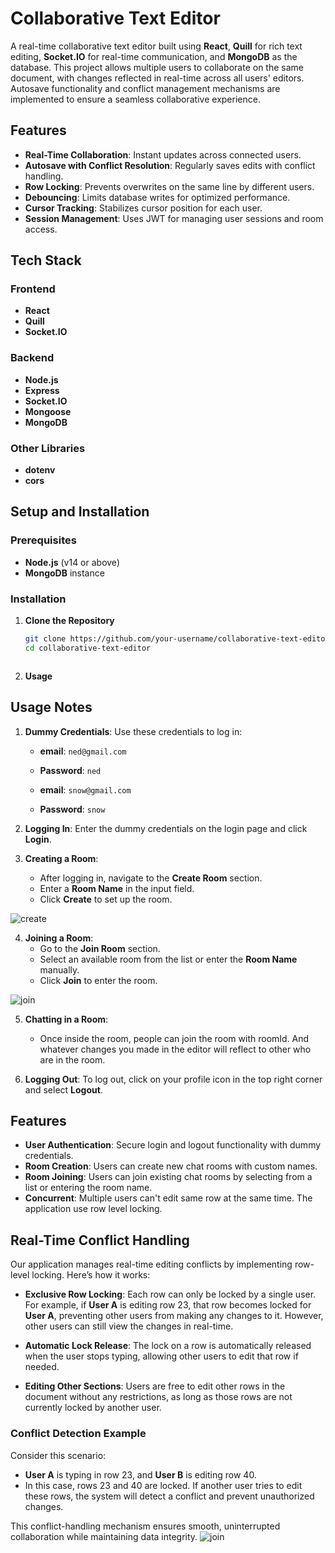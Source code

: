 # Collaborative Text Editor

A real-time collaborative text editor built using **React**, **Quill** for rich text editing, **Socket.IO** for real-time communication, and **MongoDB** as the database. This project allows multiple users to collaborate on the same document, with changes reflected in real-time across all users' editors. Autosave functionality and conflict management mechanisms are implemented to ensure a seamless collaborative experience.

## Features

- **Real-Time Collaboration**: Instant updates across connected users.
- **Autosave with Conflict Resolution**: Regularly saves edits with conflict handling.
- **Row Locking**: Prevents overwrites on the same line by different users.
- **Debouncing**: Limits database writes for optimized performance.
- **Cursor Tracking**: Stabilizes cursor position for each user.
- **Session Management**: Uses JWT for managing user sessions and room access.

## Tech Stack

### Frontend
- **React**
- **Quill**
- **Socket.IO**

### Backend
- **Node.js**
- **Express**
- **Socket.IO**
- **Mongoose**
- **MongoDB**

### Other Libraries
- **dotenv**
- **cors**

## Setup and Installation

### Prerequisites
- **Node.js** (v14 or above)
- **MongoDB** instance

### Installation

1. **Clone the Repository**

   ```bash
   git clone https://github.com/your-username/collaborative-text-editor.git
   cd collaborative-text-editor



2. **Usage**

## Usage Notes

1. **Dummy Credentials**: Use these credentials to log in:
   - **email**: `ned@gmail.com`
   - **Password**: `ned`

   - **email**: `snow@gmail.com`
   - **Password**: `snow`

2. **Logging In**: Enter the dummy credentials on the login page and click **Login**.

3. **Creating a Room**:
   - After logging in, navigate to the **Create Room** section.
   - Enter a **Room Name** in the input field.
   - Click **Create** to set up the room.

![create](./assets/create.gif)

4. **Joining a Room**:
   - Go to the **Join Room** section.
   - Select an available room from the list or enter the **Room Name** manually.
   - Click **Join** to enter the room.

![join](./assets/join.gif)

5. **Chatting in a Room**:
   - Once inside the room, people can join the room with roomId. And whatever changes you made in the editor will reflect to other who are in the room.

6. **Logging Out**: To log out, click on your profile icon in the top right corner and select **Logout**.

## Features

- **User Authentication**: Secure login and logout functionality with dummy credentials.
- **Room Creation**: Users can create new chat rooms with custom names.
- **Room Joining**: Users can join existing chat rooms by selecting from a list or entering the room name.
- **Concurrent**: Multiple users can't edit same row at the same time. The application use row level locking.
## Real-Time Conflict Handling

Our application manages real-time editing conflicts by implementing row-level locking. Here’s how it works:

- **Exclusive Row Locking**: Each row can only be locked by a single user. For example, if **User A** is editing row 23, that row becomes locked for **User A**, preventing other users from making any changes to it. However, other users can still view the changes in real-time.

- **Automatic Lock Release**: The lock on a row is automatically released when the user stops typing, allowing other users to edit that row if needed.

- **Editing Other Sections**: Users are free to edit other rows in the document without any restrictions, as long as those rows are not currently locked by another user.

### Conflict Detection Example

Consider this scenario:
- **User A** is typing in row 23, and **User B** is editing row 40.
- In this case, rows 23 and 40 are locked. If another user tries to edit these rows, the system will detect a conflict and prevent unauthorized changes.

This conflict-handling mechanism ensures smooth, uninterrupted collaboration while maintaining data integrity.
![join](./assets/conflict.gif)


